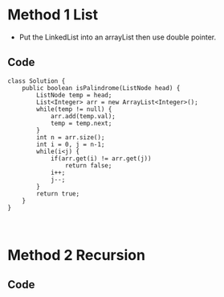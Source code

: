 # Method 1 List
* Put the LinkedList into an arrayList then use double pointer.
## Code
```
class Solution {
    public boolean isPalindrome(ListNode head) {
        ListNode temp = head;
        List<Integer> arr = new ArrayList<Integer>();
        while(temp != null) {
            arr.add(temp.val);
            temp = temp.next;
        }
        int n = arr.size();
        int i = 0, j = n-1;
        while(i<j) {
            if(arr.get(i) != arr.get(j))
                return false;
            i++;
            j--;
        }
        return true;
    }
}
```
</br>

# Method 2 Recursion

## Code 
```

```
